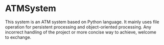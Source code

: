 # ATMSystem
This system is an ATM system based on Python language. It mainly uses file operation for persistent processing and object-oriented processing. Any incorrect handling of the project or more concise way to achieve, welcome to exchange.
